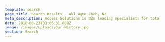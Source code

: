 ```yaml
---
template: search
page_title: Search Results - Akl Wgtn Chch, NZ
meta_description: Access Solutions is NZs leading specialists for total access solution equipment. 100% NZ owned & operated. Read about us - Make an enquiry today
date: 2018-08-23T03:05:31.808Z
image: /images/uploads/Our-History.jpg
section: Search
---
```

